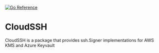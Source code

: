 [![Go Reference](https://pkg.go.dev/badge/github.com/stormentt/cloudssh.svg)](https://pkg.go.dev/github.com/stormentt/cloudssh)

# CloudSSH
CloudSSH is a package that provides ssh.Signer implementations for AWS KMS and Azure Keyvault
